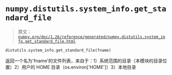 # `numpy.distutils.system_info.get_standard_file`

> 原文：[`numpy.org/doc/1.26/reference/generated/numpy.distutils.system_info.get_standard_file.html`](https://numpy.org/doc/1.26/reference/generated/numpy.distutils.system_info.get_standard_file.html)

```py
distutils.system_info.get_standard_file(fname)
```

返回一个名为'fname'的文件列表，来自于：1）系统范围的目录（本模块的目录位置）2）用户的 HOME 目录（os.environ['HOME']）3）本地目录
